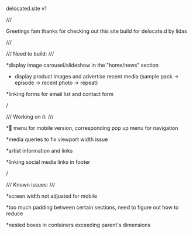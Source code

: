 delocated.site  v1

///

Greetings fam thanks for checking out this site build for delocate.d by lidas

///

/// Need to build: ///

*display image carousel/slideshow  in the "home/news" section
  - display product images and advertise recent media (sample pack -> episode -> recent photo -> repeat)

*linking forms for email list and contact form

/

/// Working on it: ///

*:hamburger: menu for mobile version, corresponding pop up menu for navigation

*media queries to fix viewport width issue

*artist information and links

*linking social media links in footer

/

/// Known issues: ///

*screen width not adjusted for mobile

*too much padding between certain sections, need to figure out how to reduce 

*nested boxes in containers exceeding parent's dimensions




